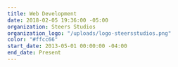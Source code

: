 ```yaml
---
title: Web Development
date: 2018-02-05 19:36:00 -05:00
organization: Steers Studios
organization_logo: "/uploads/logo-steersstudios.png"
color: "#ffcc66"
start_date: 2013-05-01 00:00:00 -04:00
end_date: Present
---
```


